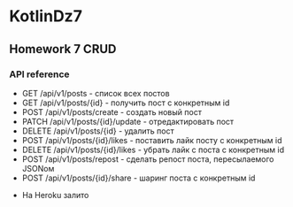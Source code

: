 # KotlinDz7
## Homework 7 CRUD
### API reference
- GET /api/v1/posts - список всех постов
- GET /api/v1/posts/{id} - получить пост с конкретным id
- POST /api/v1/posts/create - создать новый пост
- PATCH /api/v1/posts/{id}/update - отредактировать пост
- DELETE /api/v1/posts/{id} - удалить пост
- POST /api/v1/posts/{id}/likes - поставить лайк посту с конкретным id
- DELETE /api/v1/posts/{id}/likes - убрать лайк с поста с конкретным id
- POST /api/v1/posts/repost - сделать репост поста, пересылаемого JSONом
- POST /api/v1/posts/{id}/share - шаринг поста с конкретным id
* На Heroku залито
